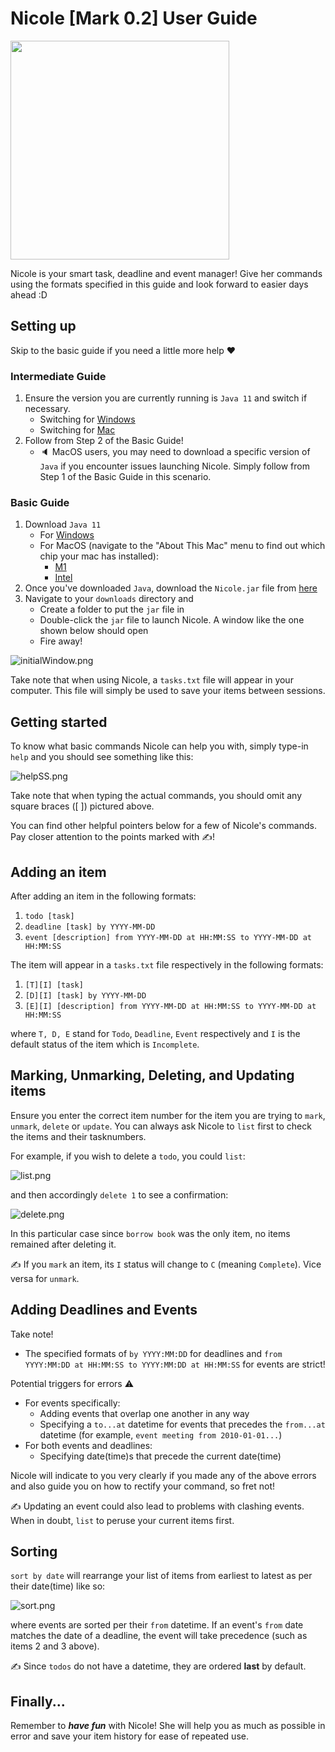 # Nicole [Mark 0.2] User Guide

<img src="Ui.png" width="350">

Nicole is your smart task, deadline
and event manager! Give her commands using the formats
specified in this guide and 
look forward to easier days ahead :D

## Setting up

Skip to the basic guide if you need a little more help :hearts:

### Intermediate Guide
1. Ensure the version you are currently running is `Java 11` and switch if necessary.
   - Switching for [Windows](https://stackoverflow.com/questions/26993101/switching-between-different-jdk-versions-in-windows)
   - Switching for [Mac](https://stackoverflow.com/questions/21964709/how-to-set-or-change-the-default-java-jdk-version-on-macos)
2. Follow from Step 2 of the Basic Guide!
   - :speaker: MacOS users, you may need to download a specific version of `Java` if you encounter issues
     launching Nicole. Simply follow from Step 1 of the Basic Guide in this scenario.


### Basic Guide

1. Download `Java 11`
   - For [Windows](https://arc.net/l/quote/xrxbvatl)
   - For MacOS (navigate to the "About This Mac" menu to find out which chip your mac has installed): 
     - [M1](https://arc.net/l/quote/rqjezudg)
     - [Intel](https://arc.net/l/quote/luolepqe)
2. Once you've downloaded `Java`, download the `Nicole.jar` file from [here](https://github.com/yashpola/ip/releases/tag/Level-10)
3. Navigate to your `downloads` directory and
   - Create a folder to put the `jar` file in
   - Double-click the `jar` file to launch Nicole. A window like the one shown below should open
   - Fire away!

![initialWindow.png](initialWindowSS.png)

Take note that when using Nicole, a `tasks.txt` file will
appear in your computer. This file will simply 
be used to save your items between sessions.

## Getting started

To know what basic commands Nicole can help you with, 
simply type-in `help` and you should see 
something like this:

![helpSS.png](helpSS.png)

Take note that when typing the actual commands, 
you should omit any square braces ([ ]) pictured above. 

You can find other helpful pointers below for a few of Nicole's commands.
Pay closer attention to the points marked with :writing_hand:!

## Adding an item

After adding an item in the following formats: 
1. `todo [task]`
2. `deadline [task] by YYYY-MM-DD`
3. `event [description] from YYYY-MM-DD at HH:MM:SS to YYYY-MM-DD at HH:MM:SS`

The item will appear in a `tasks.txt` file respectively in the following
formats: 
1. `[T][I] [task]`
2. `[D][I] [task] by YYYY-MM-DD`
3. `[E][I] [description] from YYYY-MM-DD at HH:MM:SS to YYYY-MM-DD at HH:MM:SS`

where `T, D, E` stand for `Todo`, `Deadline`, `Event` respectively
and `I` is the default status of the item
which is `Incomplete`.

## Marking, Unmarking, Deleting, and Updating items

Ensure you enter the correct item number for the item 
you are trying to `mark`, `unmark`, `delete` or `update`.
You can always ask Nicole to `list` 
first to check the items and their 
tasknumbers.

For example, if you wish to delete a `todo`, you
could `list`:

![list.png](listSS.png)

and then accordingly `delete 1` to see a confirmation:

![delete.png](deleteSS.png)

In this particular case since `borrow book` was the only
item, no items remained after deleting it.

:writing_hand: If you `mark` an item, its `I` status will change to `C` (meaning `Complete`). Vice versa for `unmark`.

## Adding Deadlines and Events

Take note!
- The specified formats of `by YYYY:MM:DD` for deadlines 
and `from YYYY:MM:DD at HH:MM:SS to YYYY:MM:DD at HH:MM:SS`
for events are strict! 

Potential triggers for errors :warning:
- For events specifically:
  - Adding events that overlap one another in any way
  - Specifying a `to...at` datetime for events that precedes the
    `from...at` datetime (for example, `event meeting from 2010-01-01...`)
- For both events and deadlines: 
  - Specifying date(time)s that precede the current date(time)

Nicole will indicate to you very clearly if you made 
any of the above errors and also guide you 
on how to rectify your command, so fret not!

:writing_hand: Updating an event could also lead to 
problems with clashing events. When in doubt, `list` to 
peruse your current items first.

## Sorting

`sort by date` will rearrange your list
of items from earliest to latest as per their date(time) like so:

![sort.png](sortByDateSS.png)

where events are sorted per their  `from` datetime. If an event's 
`from` date matches the date of a deadline, the event will
take precedence (such as items 2 and 3 above).

:writing_hand: Since `todos` do not have a datetime, they are ordered
**last** by default.

## Finally...
Remember to ***have fun*** with Nicole!
She will help you as much as possible in error and save your
item history for ease of repeated use. 